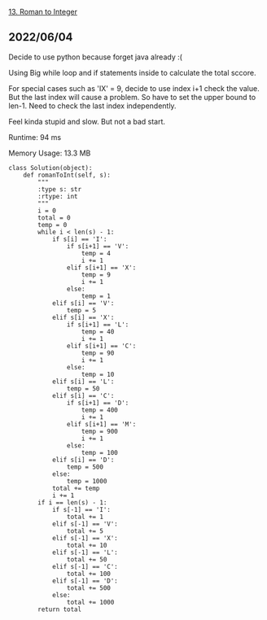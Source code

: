 [13. Roman to Integer](https://leetcode.com/problems/roman-to-integer/)
## 2022/06/04
Decide to use python because forget java already :(

Using Big while loop and if statements inside to calculate the total sccore.

For special cases such as 'IX' = 9, decide to use index i+1 check the value. But the last index will cause a problem. So have to set the upper bound to len-1. 
Need to check the last index independently. 

Feel kinda stupid and slow. But not a bad start. 

Runtime: 94 ms

Memory Usage: 13.3 MB
```
class Solution(object):
    def romanToInt(self, s):
        """
        :type s: str
        :rtype: int
        """
        i = 0
        total = 0
        temp = 0
        while i < len(s) - 1:
            if s[i] == 'I':
                if s[i+1] == 'V':
                    temp = 4
                    i += 1
                elif s[i+1] == 'X':
                    temp = 9
                    i += 1
                else:
                    temp = 1
            elif s[i] == 'V':
                temp = 5
            elif s[i] == 'X':
                if s[i+1] == 'L':
                    temp = 40
                    i += 1
                elif s[i+1] == 'C':
                    temp = 90
                    i += 1
                else:
                    temp = 10
            elif s[i] == 'L':
                temp = 50
            elif s[i] == 'C':
                if s[i+1] == 'D':
                    temp = 400
                    i += 1
                elif s[i+1] == 'M':
                    temp = 900
                    i += 1
                else:
                    temp = 100
            elif s[i] == 'D':
                temp = 500
            else:
                temp = 1000
            total += temp
            i += 1
        if i == len(s) - 1:
            if s[-1] == 'I':
                total += 1
            elif s[-1] == 'V':
                total += 5
            elif s[-1] == 'X':
                total += 10
            elif s[-1] == 'L':
                total += 50
            elif s[-1] == 'C':
                total += 100
            elif s[-1] == 'D':
                total += 500
            else:
                total += 1000
        return total
```

